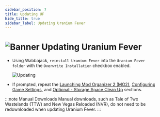 ```yaml
---
sidebar_position: 7
title: Updating UF
hide_title: true
sidebar_label: Updating Uranium Fever
---
```


# ![Banner Updating Uranium Fever](https://github.com/user-attachments/assets/50f8351b-d958-41d5-a6c8-a0b8e412c52d)

- Using Wabbajack, `reinstall Uranium Fever` into the `Uranium Fever folder` with the `Overwrite Installation` checkbox enabled.

	![Updating](https://github.com/user-attachments/assets/a77d43aa-1810-4603-b38c-200a9df2fdba)

- If prompted, repeat the [Launching Mod Organizer 2 (MO2)](https://uraniumfever.net/docs/setupinstructions#-launching-mod-organizer-2-mo2-), [Configuring Game Settings](https://uraniumfever.net/docs/setupinstructions#-configuring-game-settings-), and [Optional - Storage Space Clean Up](https://uraniumfever.net/docs/setupinstructions#-optional---storage-space-clean-up-) sections.

:::note Manual Downloads
Manual downloads, such as Tale of Two Wastelands (TTW) and New Vegas Reloaded (NVR), do not need to be redownloaded when updating Uranium Fever.
:::
